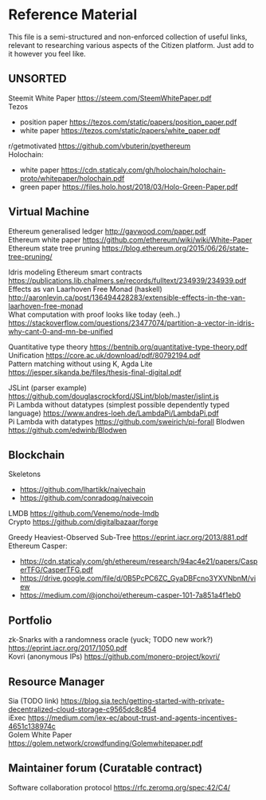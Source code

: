 # Reference Material

This file is a semi-structured and non-enforced collection of useful links, relevant to researching various aspects of the Citizen platform. Just add to it however you feel like.

## **UNSORTED**

Steemit White Paper https://steem.com/SteemWhitePaper.pdf  
Tezos  
- position paper https://tezos.com/static/papers/position_paper.pdf
- white paper https://tezos.com/static/papers/white_paper.pdf

r/getmotivated https://github.com/vbuterin/pyethereum  
Holochain:
- white paper https://cdn.staticaly.com/gh/holochain/holochain-proto/whitepaper/holochain.pdf
- green paper https://files.holo.host/2018/03/Holo-Green-Paper.pdf

## Virtual Machine

Ethereum generalised ledger http://gavwood.com/paper.pdf  
Ethereum white paper https://github.com/ethereum/wiki/wiki/White-Paper  
Ethereum state tree pruning https://blog.ethereum.org/2015/06/26/state-tree-pruning/

Idris modeling Ethereum smart contracts https://publications.lib.chalmers.se/records/fulltext/234939/234939.pdf  
Effects as van Laarhoven Free Monad (haskell) http://aaronlevin.ca/post/136494428283/extensible-effects-in-the-van-laarhoven-free-monad  
What computation with proof looks like today (eeh..) https://stackoverflow.com/questions/23477074/partition-a-vector-in-idris-why-cant-0-and-mn-be-unified

Quantitative type theory https://bentnib.org/quantitative-type-theory.pdf  
Unification https://core.ac.uk/download/pdf/80792194.pdf  
Pattern matching without using K, Agda Lite https://jesper.sikanda.be/files/thesis-final-digital.pdf

JSLint (parser example) https://github.com/douglascrockford/JSLint/blob/master/jslint.js  
Pi Lambda without datatypes (simplest possible dependently typed language) https://www.andres-loeh.de/LambdaPi/LambdaPi.pdf  
Pi Lambda with datatypes https://github.com/sweirich/pi-forall
Blodwen https://github.com/edwinb/Blodwen

## Blockchain

Skeletons
- https://github.com/lhartikk/naivechain
- https://github.com/conradoqg/naivecoin

LMDB https://github.com/Venemo/node-lmdb  
Crypto https://github.com/digitalbazaar/forge

Greedy Heaviest-Observed Sub-Tree https://eprint.iacr.org/2013/881.pdf  
Ethereum Casper:
- https://cdn.staticaly.com/gh/ethereum/research/94ac4e21/papers/CasperTFG/CasperTFG.pdf
- https://drive.google.com/file/d/0B5PcPC6ZC_GyaDBFcno3YXVNbnM/view
- https://medium.com/@jonchoi/ethereum-casper-101-7a851a4f1eb0

## Portfolio

zk-Snarks with a randomness oracle (yuck; TODO new work?) https://eprint.iacr.org/2017/1050.pdf  
Kovri (anonymous IPs) https://github.com/monero-project/kovri/

## Resource Manager

Sia (TODO link) https://blog.sia.tech/getting-started-with-private-decentralized-cloud-storage-c9565dc8c854  
iExec https://medium.com/iex-ec/about-trust-and-agents-incentives-4651c138974c  
Golem White Paper https://golem.network/crowdfunding/Golemwhitepaper.pdf

## Maintainer forum (Curatable contract)

Software collaboration protocol https://rfc.zeromq.org/spec:42/C4/
